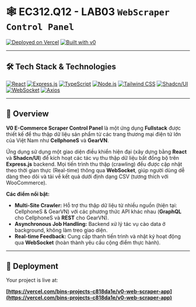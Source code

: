 # 🕸️ EC312.Q12 - LAB03 `WebScraper Control Panel`

[![Deployed on Vercel](https://img.shields.io/badge/Deployed%20on-Vercel-black?style=for-the-badge&logo=vercel)](https://vercel.com/bins-projects-c818da1e/v0-web-scraper-app)
[![Built with v0](https://img.shields.io/badge/Built%20with-v0.app-black?style=for-the-badge)](https://v0.app/chat/projects/8xExvD2jCNO)

---

## 🛠️ Tech Stack & Technologies

[![React](https://img.shields.io/badge/React-61DAFB?style=for-the-badge&logo=react&logoColor=black)](https://reactjs.org/)
[![Express.js](https://img.shields.io/badge/Express.js-000000?style=for-the-badge&logo=express)](https://expressjs.com/)
[![TypeScript](https://img.shields.io/badge/TypeScript-007ACC?style=for-the-badge&logo=typescript&logoColor=white)](https://www.typescriptlang.org/)
[![Node.js](https://img.shields.io/badge/Node.js-339933?style=for-the-badge&logo=nodedotjs&logoColor=white)](https://nodejs.org/)
[![Tailwind CSS](https://img.shields.io/badge/Tailwind_CSS-06B6D4?style=for-the-badge&logo=tailwind-css&logoColor=white)](https://tailwindcss.com/)
[![Shadcn/UI](https://img.shields.io/badge/shadcn%2Fui-000000?style=for-the-badge&logo=shadcn%2Fui&logoColor=white)](https://ui.shadcn.com/)
[![WebSocket](https://img.shields.io/badge/WebSocket-100000?style=for-the-badge&logo=websocket&logoColor=white)](https://developer.mozilla.org/en-US/docs/Web/API/WebSocket)
[![Axios](https://img.shields.io/badge/Axios-5A29E4?style=for-the-badge&logo=axios&logoColor=white)](https://axios-http.com/)

---

## 📝 Overview

**V0 E-Commerce Scraper Control Panel** là một ứng dụng **Fullstack** được thiết kế để thu thập dữ liệu sản phẩm từ các trang thương mại điện tử lớn của Việt Nam như **CellphoneS** và **GearVN**.

Ứng dụng sử dụng một giao diện điều khiển hiện đại (xây dựng bằng **React** và **Shadcn/UI**) để kích hoạt các tác vụ thu thập dữ liệu bất đồng bộ trên **Express.js** backend. Mọi tiến trình thu thập (crawling) đều được cập nhật theo thời gian thực (Real-time) thông qua **WebSocket**, giúp người dùng dễ dàng theo dõi và tải về kết quả dưới định dạng CSV (tương thích với WooCommerce).

**Các điểm nổi bật:**

- **Multi-Site Crawler:** Hỗ trợ thu thập dữ liệu từ nhiều nguồn (hiện tại: CellphoneS & GearVN) với các phương thức API khác nhau (**GraphQL** cho CellphoneS và **REST** cho GearVN).
- **Asynchronous Job Handling:** Backend xử lý tác vụ cào data ở background, không làm treo giao diện.
- **Real-time Feedback:** Cung cấp thanh tiến trình và nhật ký hoạt động qua **WebSocket** (hoàn thành yêu cầu cộng điểm thực hành).

---

## 🚀 Deployment

Your project is live at:

**[https://vercel.com/bins-projects-c818da1e/v0-web-scraper-app](https://vercel.com/bins-projects-c818da1e/v0-web-scraper-app)**
